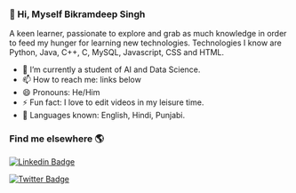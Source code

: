 ### 👋 Hi, Myself Bikramdeep Singh 

A keen learner, passionate to explore and grab as much knowledge in order to feed my hunger for learning new technologies.
Technologies I know are Python, Java, C++, C, MySQL, Javascript, CSS and HTML. 

- 🌱 I’m currently a student of AI and Data Science.
- 📫 How to reach me: links below
- 😄 Pronouns: He/Him
- ⚡ Fun fact: I love to edit videos in my leisure time.
- 📙 Languages known: English, Hindi, Punjabi.

### Find me elsewhere 🌎
[![Linkedin Badge](https://img.shields.io/badge/-LinkedIn-blue?style=flat-square&logo=Linkedin&logoColor=white&link=https://www.linkedin.com/in/harshkumarkhatri/)](https://www.linkedin.com/in/bikramdeep-singh-b00492201/)

[![Twitter Badge](https://img.shields.io/badge/-Twitter-1ca0f1?style=flat-square&labelColor=1ca0f1&logo=twitter&logoColor=white&link=https://twitter.com/_diogorodrigues)](https://twitter.com/biksaini20)






